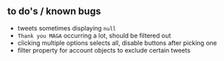 ## to do's / known bugs

- tweets sometimes displaying `null`
- `Thank you MAGA` occurring a lot, should be filtered out
- clicking multiple options selects all, disable buttons after picking one
- filter property for account objects to exclude certain tweets